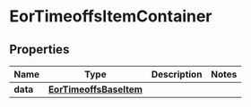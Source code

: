 

# EorTimeoffsItemContainer


## Properties

| Name | Type | Description | Notes |
|------------ | ------------- | ------------- | -------------|
|**data** | [**EorTimeoffsBaseItem**](EorTimeoffsBaseItem.md) |  |  |



